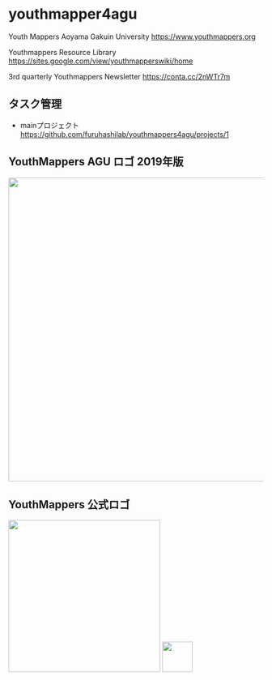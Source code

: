 # youthmapper4agu
Youth Mappers Aoyama Gakuin University
https://www.youthmappers.org

Youthmappers Resource Library
https://sites.google.com/view/youthmapperswiki/home

3rd quarterly Youthmappers Newsletter
https://conta.cc/2nWTr7m



## タスク管理
* mainプロジェクト
https://github.com/furuhashilab/youthmappers4agu/projects/1



## YouthMappers AGU ロゴ 2019年版
<img src="https://user-images.githubusercontent.com/416977/69696062-d7c7a600-1121-11ea-86e4-f2a18122aa82.jpg" width="600">


## YouthMappers 公式ロゴ

<img src="https://user-images.githubusercontent.com/416977/69695240-f8423100-111e-11ea-9fc5-167d00c20264.jpg" width="300">

<img src="https://user-images.githubusercontent.com/416977/69695243-f9735e00-111e-11ea-89e1-d4fe24ca0643.jpg" width="60">

